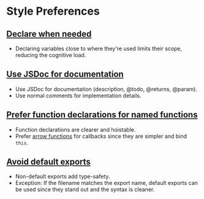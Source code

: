 # Style Preferences

## [Declare when needed](https://google.github.io/styleguide/jsguide.html#features-declared-when-needed)

- Declaring variables close to where they're used limits their scope, reducing the cognitive load.

## [Use JSDoc for documentation](https://google.github.io/styleguide/tsguide.html#jsdoc-vs-comments)

- Use JSDoc for documentation (description, @todo, @returns, @param).
- Use normal comments for implementation details.

## [Prefer function declarations for named functions](https://google.github.io/styleguide/tsguide.html#function-declarations)

- Function declarations are clearer and hoistable.
- Prefer [arrow functions](https://google.github.io/styleguide/tsguide.html#function-expressions) for callbacks since they are simpler and bind `this`.

## [Avoid default exports](https://google.github.io/styleguide/tsguide.html#exports)

- Non-default exports add type-safety.
- Exception: If the filename matches the export name, default exports can be used since they stand out and the syntax is cleaner.
